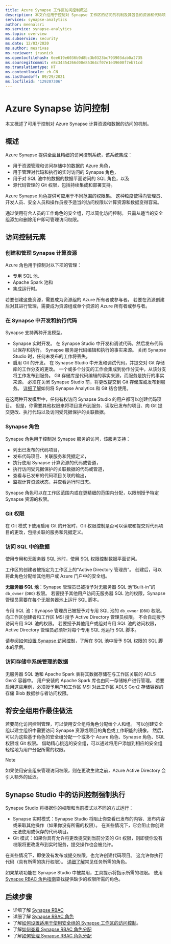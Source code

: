 ```yaml
---
title: Azure Synapse 工作区访问控制概述
description: 本文介绍用于控制对 Synapse 工作区的访问的机制及其包含的资源和代码项目。
services: synapse-analytics
author: meenalsri
ms.service: synapse-analytics
ms.topic: overview
ms.subservice: security
ms.date: 12/03/2020
ms.author: mesrivas
ms.reviewer: jrasnick
ms.openlocfilehash: 6ee619e6036b9d8bc3b0323bc793903dab0a2735
ms.sourcegitcommit: e8c34354266d00e85364cf07e1e39600f7eb71cd
ms.translationtype: HT
ms.contentlocale: zh-CN
ms.lasthandoff: 09/29/2021
ms.locfileid: "129207306"
---
```

# <a name="azure-synapse-access-control"></a>Azure Synapse 访问控制 

本文概述了可用于控制对 Azure Synapse 计算资源和数据的访问的机制。  

## <a name="overview"></a>概述

Azure Synapse 提供全面且精细的访问控制系统，该系统集成： 
- 用于资源管理和访问存储中的数据的 Azure 角色， 
- 用于管理对代码和执行的实时访问的 Synapse 角色， 
- 用于对 SQL 池中的数据的数据平面访问的 SQL 角色，以及 
- 源代码管理的 Git 权限，包括持续集成和部署支持。  

Azure Synapse 角色提供可应用于不同范围的权限集。 这种粒度使得向管理员、开发人员、安全人员和操作员授予适当的访问权限以计算资源和数据变得容易。

通过使用符合人员的工作角色的安全组，可以简化访问控制。 只需从适当的安全组添加和删除用户即可管理访问权限。

## <a name="access-control-elements"></a>访问控制元素

### <a name="creating-and-managing-synapse-compute-resources"></a>创建和管理 Synapse 计算资源

Azure 角色用于控制对以下项的管理： 
- 专用 SQL 池、 
- Apache Spark 池和 
- 集成运行时。 

若要创建这些资源，需要成为资源组的 Azure 所有者或参与者。 若要在资源创建后对其进行管理，需要成为资源组或单个资源的 Azure 所有者或参与者。 

### <a name="developing-and-executing-code-in-synapse"></a>在 Synapse 中开发和执行代码 

Synapse 支持两种开发模型。

- Synapse 实时开发。 在 Synapse Studio 中开发和调试代码，然后发布代码以保存和执行。  Synapse 服务是代码编辑和执行的事实来源。  关闭 Synapse Studio 时，任何未发布的工作将丢失。  
- 启用 Git 的开发。 在 Synapse Studio 中开发和调试代码，并提交对 Git 存储库的工作分支的更改。 一个或多个分支的工作会集成到协作分支中，从该分支将工作发布到服务。 Git 存储库是代码编辑的事实来源，而服务是执行的事实来源。 必须在关闭 Synapse Studio 前，将更改提交到 Git 存储库或发布到服务。 [详细了解](../cicd/continuous-integration-delivery.md)如何将 Synapse Analytics 和 Git 结合使用。

在这两种开发模型中，任何有权访问 Synapse Studio 的用户都可以创建代码项目。 但是，你需要其他权限来将项目发布到服务、读取已发布的项目、向 Git 提交更改、执行代码以及访问受凭据保护的关联数据。

### <a name="synapse-roles"></a>Synapse 角色

Synapse 角色用于控制对 Synapse 服务的访问，该服务支持： 
- 列出已发布的代码项目， 
- 发布代码项目、关联服务和凭据定义，
- 执行使用 Synapse 计算资源的代码或管道，
- 执行访问受凭据保护的关联数据的代码或管道，
- 查看与已发布的代码项目关联的输出，
- 监视计算资源状态，并查看运行时日志。

Synapse 角色可以在工作区范围内或在更精细的范围内分配，以限制授予特定 Synapse 资源的权限。

### <a name="git-permissions"></a>Git 权限

在 Git 模式下使用启用 Git 的开发时，Git 权限控制是否可以读取和提交对代码项目的更改，包括关联的服务和凭据定义。   
   
### <a name="accessing-data-in-sql"></a>访问 SQL 中的数据

使用专用和无服务器 SQL 池时，使用 SQL 权限控制数据平面访问。 

工作区的创建者被指定为工作区上的“Active Directory 管理员”。 创建后，可以将此角色分配给其他用户或 Azure 门户中的安全组。

**无服务器 SQL 池**：Synapse 管理员已被授予对无服务器 SQL 池“Built-in”的 `db_owner` (`DBO`) 权限。 若要授予其他用户访问无服务器 SQL 池的权限，Synapse 管理员需要在每个无服务器池上运行 SQL 脚本。  

专用 SQL 池：Synapse 管理员已被授予对专用 SQL 池的 `db_owner` (`DBO`) 权限。 向工作区创建者和工作区 MSI 授予 Active Directory 管理员权限。  不会自动授予访问专用 SQL 池的权限。 若要授予其他用户或组对专用 SQL 池的访问权限，Active Directory 管理员必须针对每个专用 SQL 池运行 SQL 脚本。

请参阅[如何设置 Synapse 访问控制](./how-to-set-up-access-control.md)，了解在 SQL 池中授予 SQL 权限的 SQL 脚本的示例。  

 ### <a name="accessing-system-managed-data-in-storage"></a>访问存储中系统管理的数据

无服务器 SQL 池和 Apache Spark 表将其数据存储在与工作区关联的 ADLS Gen2 容器中。 用户安装的 Apache Spark 库也由同一存储帐户进行管理。 若要启用这些用例，必须授予用户和工作区 MSI 对此工作区 ADLS Gen2 存储容器的存储 Blob 数据参与者访问权限。  

## <a name="using-security-groups-as-a-best-practice"></a>将安全组用作最佳做法

若要简化访问控制管理，可以使用安全组将角色分配给个人和组。 可以创建安全组以建立组织中需要访问 Synapse 资源或项目的角色或工作职能的镜像。  然后，可以为这些基于角色的安全组分配一个或多个 Azure 角色、Synapse 角色、SQL 权限或 Git 权限。 借助精心挑选的安全组，可以通过将用户添加到相应的安全组轻松地为用户分配所需的权限。 

>[!Note]
>如果使用安全组来管理访问权限，则在更改生效之前，Azure Active Directory 会引入额外的延迟。 

## <a name="access-control-enforcement-in-synapse-studio"></a>Synapse Studio 中的访问控制强制执行

Synapse Studio 将根据你的权限和当前模式以不同的方式运行：
- Synapse 实时模式：Synapse Studio 将阻止你查看已发布的内容、发布内容或采取其他操作（如果你没有所需的权限）。  在某些情况下，它会阻止你创建无法使用或保存的代码项目。 
- Git 模式：如果你具有允许将更改提交到当前分支的 Git 权限，则即使你没有权限将更改发布到实时服务，提交操作也会被允许。  

在某些情况下，即使没有发布或提交权限，也允许创建代码项目。 这允许你执行代码（具有所需的执行权限）。 [详细了解](./synapse-workspace-understand-what-role-you-need.md)常见任务所需的角色。 

如果某项功能在 Synapse Studio 中被禁用，工具提示将指示所需的权限。 使用 [Synapse RBAC 角色指南](./synapse-workspace-synapse-rbac-roles.md#synapse-rbac-actions-and-the-roles-that-permit-them)查找提供缺少的权限所需的角色。


## <a name="next-steps"></a>后续步骤

- 详细了解 [Synapse RBAC](./synapse-workspace-synapse-rbac.md)
- 详细了解 [Synapse RBAC 角色](./synapse-workspace-synapse-rbac-roles.md)
- 了解[如何设置适用于使用安全组的 Synapse 工作区的访问控制](./how-to-set-up-access-control.md)。
- 了解[如何查看 Synapse RBAC 角色分配](./how-to-review-synapse-rbac-role-assignments.md)
- 了解[如何管理 Synapse RBAC 角色分配](./how-to-manage-synapse-rbac-role-assignments.md)
